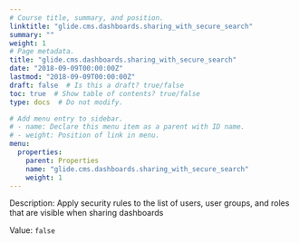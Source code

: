 ```yaml
---
# Course title, summary, and position.
linktitle: "glide.cms.dashboards.sharing_with_secure_search"
summary: ""
weight: 1
# Page metadata.
title: "glide.cms.dashboards.sharing_with_secure_search"
date: "2018-09-09T00:00:00Z"
lastmod: "2018-09-09T00:00:00Z"
draft: false  # Is this a draft? true/false
toc: true  # Show table of contents? true/false
type: docs  # Do not modify.

# Add menu entry to sidebar.
# - name: Declare this menu item as a parent with ID name.
# - weight: Position of link in menu.
menu:
  properties:
    parent: Properties
    name: "glide.cms.dashboards.sharing_with_secure_search"
    weight: 1
---
```


Description: Apply security rules to the list of users, user groups, and roles that are visible when sharing dashboards


Value: `false`